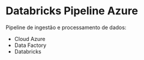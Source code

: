 # Databricks Pipeline Azure

Pipeline de ingestão e processamento de dados:

* Cloud Azure
* Data Factory
* Databricks
